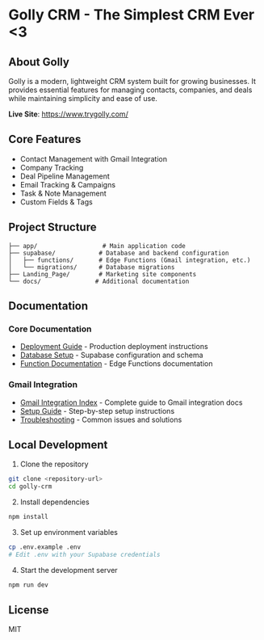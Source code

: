 # Golly CRM - The Simplest CRM Ever <3

## About Golly

Golly is a modern, lightweight CRM system built for growing businesses. It provides essential features for managing contacts, companies, and deals while maintaining simplicity and ease of use.

**Live Site**: https://www.trygolly.com/

## Core Features

- Contact Management with Gmail Integration
- Company Tracking
- Deal Pipeline Management
- Email Tracking & Campaigns
- Task & Note Management
- Custom Fields & Tags

## Project Structure

```
├── app/                  # Main application code
├── supabase/            # Database and backend configuration
│   ├── functions/       # Edge Functions (Gmail integration, etc.)
│   └── migrations/      # Database migrations
├── Landing_Page/        # Marketing site components
└── docs/               # Additional documentation
```

## Documentation

### Core Documentation
- [Deployment Guide](DEPLOYMENT.md) - Production deployment instructions
- [Database Setup](supabase/README.md) - Supabase configuration and schema
- [Function Documentation](supabase/functions/README.md) - Edge Functions documentation

### Gmail Integration
- [Gmail Integration Index](docs/GMAIL_INTEGRATION_INDEX.md) - Complete guide to Gmail integration docs
- [Setup Guide](docs/setup/gmail-integration-setup.md) - Step-by-step setup instructions
- [Troubleshooting](docs/troubleshooting/gmail-integration.md) - Common issues and solutions

## Local Development

1. Clone the repository
```bash
git clone <repository-url>
cd golly-crm
```

2. Install dependencies
```bash
npm install
```

3. Set up environment variables
```bash
cp .env.example .env
# Edit .env with your Supabase credentials
```

4. Start the development server
```bash
npm run dev
```

## License

MIT
